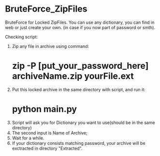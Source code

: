 # BruteForce_ZipFiles

BruteForce for Locked ZipFiles. 
You can use any dictionary, you can find in web or just create your own. (in case if you now part of password or smth).

Checking script: 
  1. Zip any file in archive using command: 
        # zip -P [put_your_password_here] archiveName.zip yourFile.ext
  2. Put this locked archive in the same directory with script, and run it:
        # python main.py
  3. Script will ask you for Dictionary you want to use(should be in the same directory)
  4. The second input is Name of Archive;
  5. Wait for a while.
  6. If your dictionary consists matching password, your archive will be exctracted in directory "Extracted".
